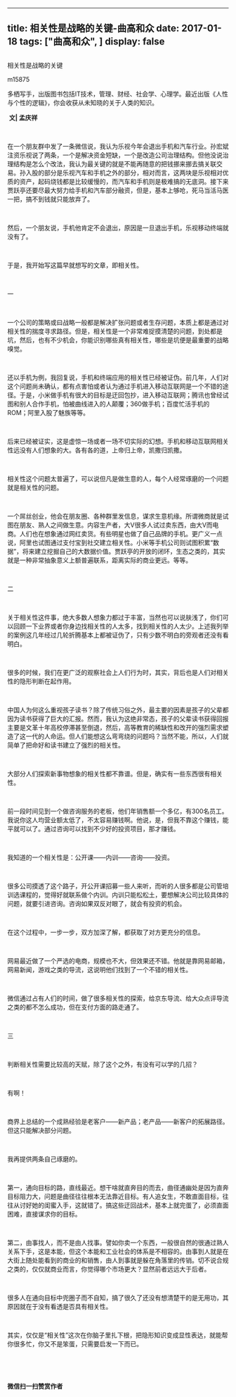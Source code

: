 
---
title:   相关性是战略的关键-曲高和众
date: 2017-01-18
tags: ["曲高和众", ]
display: false
---


## 



相关性是战略的关键




m15875




多栖写手，出版图书包括IT技术，管理、财经、社会学、心理学。最近出版《人性与个性的逻辑》，你会收获从未知晓的关于人类的知识。


&nbsp;**文| 孟庆祥**

&nbsp;

在一个朋友群中发了一条微信说，我认为乐视今年会退出手机和汽车行业。孙宏斌注资乐视说了两条，一个是解决资金短缺，一个是改造公司治理结构。但他没说治理结构是怎么个改法，我认为最关键的就是不能再随意的把钱挪来挪去搞关联交易。孙入股的部分是乐视汽车和手机之外的部分，相对而言，这两块是乐视相对优质的资产，起码烧钱都是比较缓慢的，而汽车和手机则是极难搞的无底洞。接下来贾跃亭还要尽最大努力给手机和汽车部分融资，但是，基本上够呛，死马当活马医一把，搞不到钱就只能放弃了。

&nbsp;

然后，一个朋友说，手机他肯定不会退出，原因是一旦退出手机，乐视移动终端就没有了。

&nbsp;

于是，我开始写这篇早就想写的文章，即相关性。

&nbsp;

一

&nbsp;

一个公司的策略或曰战略一般都是解决扩张问题或者生存问题，本质上都是通过对相关性的揣度寻求路径。但是，相关性是一个非常难捉摸清楚的问题，到处都是坑，然后，也有不少机会，你能识别哪些真有相关性，哪些是坑便是最重要的战略嗅觉。

&nbsp;

还以手机为例，我回复说，手机和终端应用的相关性已经被证伪。前几年，人们对这个问题尚未确认，都有点害怕或者认为通过手机进入移动互联网是一个不错的途径。于是，小米做手机有很大的目标是迂回包抄，进入移动互联网；腾讯也曾经试图和别人合作手机，怕被曲线进入的人颠覆；360做手机；百度忙活手机的ROM；阿里入股了魅族等等。

&nbsp;

后来已经被证实，这是虚惊一场或者一场不切实际的幻想。手机和移动互联网相关性远没有人们想象的大。各有各的道，上帝归上帝，凯撒归凯撒。

&nbsp;

相关性这个问题太普遍了，可以说但凡是做生意的人，每个人经常琢磨的一个问题就是相关性的问题。

&nbsp;

一个屌丝创业，他会在朋友圈、各种群里发信息，谋求生意机缘。所谓微商就是试图在朋友、熟人之间做生意。内容生产者，大V很多人试过卖东西，由大V而电商。人们也在想象通过网红卖货。有些明星也做了自己品牌的手机。更广义一点说，阿里也试图通过支付宝到社交建立相关性。小米等手机公司则试图积累“数据”，将来建立挖掘自己的大数据价值。贾跃亭的开放的闭环，生态之类的，其实就是一种非常抽象意义上额普遍联系，距离实际的商业更远。等等。

&nbsp;

二

&nbsp;

关于相关性这件事，绝大多数人想象力都过于丰富，当然也可以说肤浅了，你们可以回顾一下业界或者你身边找相关性的人太多，找到相关性的人太少。上述我列举的案例这几年经过几轮折腾基本上都被证伪了，只有少数不明白的旁观者还没有看明白。

&nbsp;

很多的时候，我们在更广泛的观察社会上人们行为时，其实，背后也是人们对相关性的隐形判断在起作用。

&nbsp;

中国人为何这么重视孩子读书？除了传统习俗之外，最主要的因素是孩子的父辈都因为读书获得了巨大的汇报。然而，我认为这绝非常态，孩子的父辈读书获得回报主要是文革十年高校停滞甚至倒退，然后，高等教育的稀缺性和改开的强烈需求塑造了这一代的人命运。但人们能想这么弯弯绕的问题吗？当然不能，所以，人们就简单了把命好和读书建立了强烈的相关性。

&nbsp;

大部分人们探索新事物想象的相关性都不靠谱。但是，确实有一些东西很有相关性。

&nbsp;

前一段时间见到一个做咨询服务的老板，他们年销售额一个多亿，有300名员工。我说你这人均营业额太低了，不太容易赚钱啊。他说，是，但我不靠这个赚钱，能平就可以了。通过咨询可以找到不少好的投资项目，那才赚钱。

&nbsp;

我知道的一个相关性是：公开课——内训——咨询——投资。

&nbsp;

很多公司摸透了这个路子，开公开课招募一些人来听，而听的人很多都是公司管培训选课程的，觉得好就联系做个内训。内训只能松松土，要想解决公司比较具体的问题，就要引进咨询。咨询如果双反对眼了，就会有投资的机会。

&nbsp;

在这个过程中，一步一步，双方加深了解，都获取了对方更充分的信息。

&nbsp;

网易最近做了一个严选的电商，规模也不大，但效果还不错。他就是靠网易邮箱，网易新闻，游戏之类的导流，这说明他们找到了一个不错的相关性。

&nbsp;

微信通过占有人们的时间，做了很多相关性的探索，给京东导流、给大众点评导流之类的都不怎么成功，但在支付方面的路走通了。

&nbsp;

三

&nbsp;

判断相关性需要比较高的天赋，除了这个之外，有没有可以学的几招？

&nbsp;

有啊！

&nbsp;

商界上总结的一个成熟经验是老客户——新产品；老产品——新客户的拓展路径。但这只能解决部分问题。

&nbsp;

我再提供两条自己琢磨的。

&nbsp;

第一，通向目标的路，直线最近。想干啥就直奔目的而去，曲径通幽处是因为直奔目标阻力大，问题是曲径往往根本无法靠近目标。有人追女生，不敢直面目标，往往从讨好她的闺蜜入手，这就错了。搞这些迂回战术，基本上就完蛋了，必须直面困难，直接谋求你的目标。

&nbsp;

第二，由事找人，而不是由人找事。譬如你卖一个东西，一般很自然的很通过熟人关系下手，这是本能，但这个本能和工业社会的体系是不相容的。由事到人就是在大街上随处能看到的商业的和销售，由人到事就是躲在角落里的传销。切不说合规之类的，仅仅就商业而言，你觉得哪个市场更大？显然前者远远大于后者。

&nbsp;

很多人在通向目标中兜圈子而不自知，搞了很久了还没有想清楚干的是无用功，其原因就在于没有看透是否具有相关性。

&nbsp;

其实，仅仅是“相关性”这次在你脑子里扎下根，把隐形知识变成显性表达，就能帮你很多忙，你又不是笨蛋，只需要启发一下而已。

&nbsp;

&nbsp;




**微信扫一扫赞赏作者**













